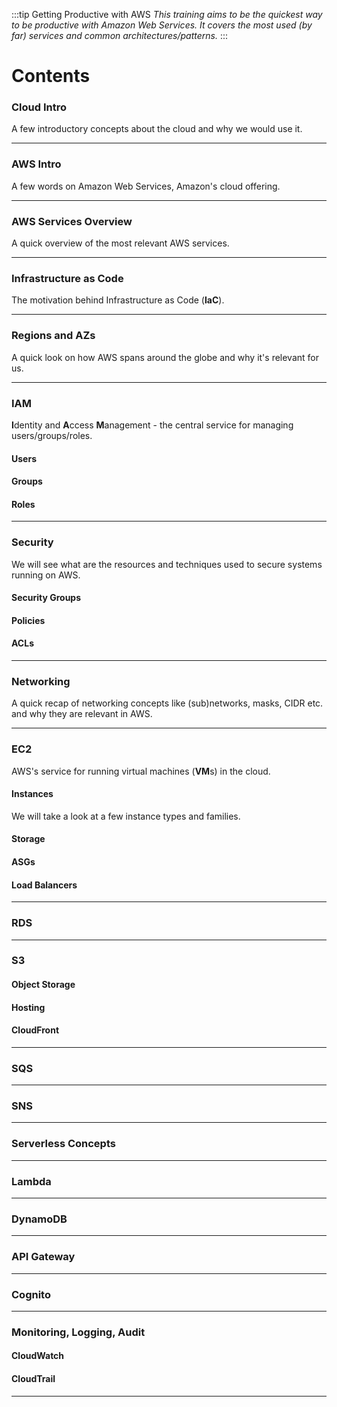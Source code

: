 :::tip Getting Productive with AWS
_This training aims to be the quickest way to be productive with Amazon Web Services. It covers the most used (by far) services and common architectures/patterns._
:::

# Contents

### Cloud Intro

A few introductory concepts about the cloud and why we would use it.

---

### AWS Intro

A few words on Amazon Web Services, Amazon's cloud offering.

---

### AWS Services Overview

A quick overview of the most relevant AWS services.

---

### Infrastructure as Code

The motivation behind Infrastructure as Code (**IaC**).

---

### Regions and AZs

A quick look on how AWS spans around the globe and why it's relevant for us.

---

### IAM

**I**dentity and **A**ccess **M**anagement - the central service for managing users/groups/roles.

#### Users

#### Groups

#### Roles

---

### Security

We will see what are the resources and techniques used to secure systems running on AWS.

#### Security Groups

#### Policies

#### ACLs

---

### Networking

A quick recap of networking concepts like (sub)networks, masks, CIDR etc. and why they are relevant in AWS.

---

### EC2

AWS's service for running virtual machines (**VM**s) in the cloud.

#### Instances

We will take a look at a few instance types and families.

#### Storage

#### ASGs

#### Load Balancers

---

### RDS

---

### S3

#### Object Storage

#### Hosting

#### CloudFront

---

### SQS

---

### SNS

---

### Serverless Concepts

---

### Lambda

---

### DynamoDB

---

### API Gateway

---

### Cognito

---

### Monitoring, Logging, Audit

#### CloudWatch

#### CloudTrail

---
